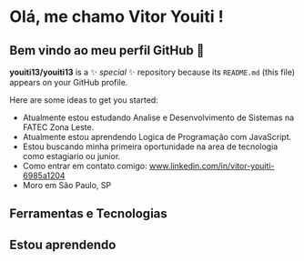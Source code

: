 # Olá, me chamo Vitor Youiti ! 
## Bem vindo ao meu perfil GitHub 👋


**youiti13/youiti13** is a ✨ _special_ ✨ repository because its `README.md` (this file) appears on your GitHub profile.

Here are some ideas to get you started:

-  Atualmente estou estudando Analise e Desenvolvimento de Sistemas na FATEC Zona Leste.
-  Atualmente estou aprendendo Logica de Programação com JavaScript.
-  Estou buscando minha primeira oportunidade na area de tecnologia como estagiario ou junior.
-  Como entrar em contato comigo: www.linkedin.com/in/vitor-youiti-6985a1204
-  Moro em São Paulo, SP

## Ferramentas e Tecnologias
  <i class="devicon-javascript-plain colored"></i>
  <i class="devicon-html5-plain"></i>
  <i class="devicon-css3-plain"></i>
  <i class="devicon-git-plain"></i>
  <i class="devicon-github-original"></i>

## Estou aprendendo
  <i class="devicon-python-plain"></i>
          
